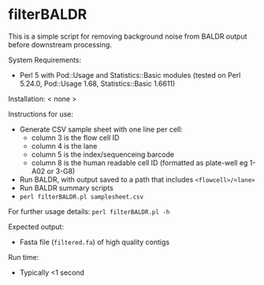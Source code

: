 # filterBALDR
This is a simple script for removing background noise from
BALDR output before downstream processing.

System Requirements:
* Perl 5 with Pod::Usage and Statistics::Basic modules
   (tested on Perl 5.24.0, Pod::Usage 1.68, 
   		Statistics::Basic 1.6611)

Installation:
< none >

Instructions for use:
* Generate CSV sample sheet with one line per cell:
	- column 3 is the flow cell ID
	- column 4 is the lane
	- column 5 is the index/sequenceing barcode
	- column 8 is the human readable cell ID (formatted as plate-well eg 1-A02 or 3-G8)
* Run BALDR, with output saved to a path that includes
   `<flowcell>/<lane>`
* Run BALDR summary scripts
* `perl filterBALDR.pl samplesheet.csv`

For further usage details:
`perl filterBALDR.pl -h`

Expected output:
* Fasta file (`filtered.fa`) of high quality contigs

Run time:
* Typically <1 second
